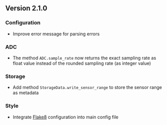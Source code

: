 ## Version 2.1.0

### Configuration

- Improve error message for parsing errors

### ADC

- The method `ADC.sample_rate` now returns the exact sampling rate as float value instead of the rounded sampling rate (as integer value)

### Storage

- Add method `StorageData.write_sensor_range` to store the sensor range as metadata

### Style

- Integrate [Flake8](https://flake8.pycqa.org) configuration into main config file
